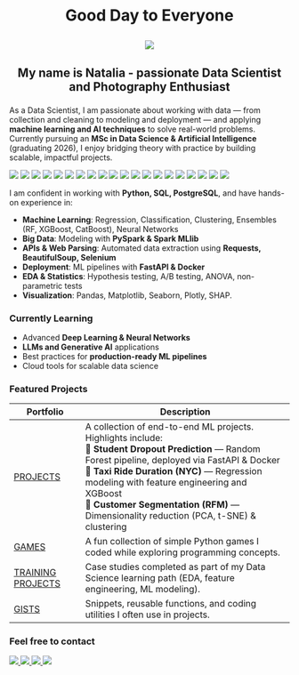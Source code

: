 # <p align="center"> Good Day to Everyone </p>

<center><img src = https://mozartcultures.com/en/wp-content/uploads/2021/04/data-s.jpeg></center>

## <p align="center"> My name is Natalia - passionate Data Scientist and Photography Enthusiast </p>

As a Data Scientist, I am passionate about working with data — from collection and cleaning to modeling and deployment — and applying **machine learning and AI techniques** to solve real-world problems.  
Currently pursuing an **MSc in Data Science & Artificial Intelligence** (graduating 2026), I enjoy bridging theory with practice by building scalable, impactful projects.

<!-- Tech Stack -->
 <!-- Languages & DB -->
  <img src="https://img.shields.io/badge/Python-3776AB?logo=python&logoColor=white" />
  <img src="https://img.shields.io/badge/SQL-336791" />
  <img src="https://img.shields.io/badge/PostgreSQL-4169E1?logo=postgresql&logoColor=white" />

  <!-- ML / Data -->
  <img src="https://img.shields.io/badge/scikit--learn-F7931E?logo=scikitlearn&logoColor=white" />
  <img src="https://img.shields.io/badge/pandas-150458?logo=pandas&logoColor=white" />
  <img src="https://img.shields.io/badge/NumPy-013243?logo=numpy&logoColor=white" />
  <img src="https://img.shields.io/badge/Matplotlib-11557C?logo=matplotlib&logoColor=white" />
  <img src="https://img.shields.io/badge/Plotly-3F4F75?logo=plotly&logoColor=white" />

  <!-- Big Data -->
  <img src="https://img.shields.io/badge/PySpark-E25A1C?logo=apachespark&logoColor=white" />
  <img src="https://img.shields.io/badge/Spark_MLlib-E25A1C?logo=apachespark&logoColor=white" />

  <!-- APIs & Parsing -->
  <img src="https://img.shields.io/badge/Requests-000000?logo=requests&logoColor=white" />
  <img src="https://img.shields.io/badge/BeautifulSoup-181717" />
  <img src="https://img.shields.io/badge/Selenium-43B02A?logo=selenium&logoColor=white" />

  <!-- Deployment & Tools -->
  <img src="https://img.shields.io/badge/FastAPI-009688?logo=fastapi&logoColor=white" />
  <img src="https://img.shields.io/badge/Docker-2496ED?logo=docker&logoColor=white" />
  <img src="https://img.shields.io/badge/Jupyter-F37626?logo=jupyter&logoColor=white" />
  <img src="https://img.shields.io/badge/Git-F05032?logo=git&logoColor=white" />
  <img src="https://img.shields.io/badge/GitHub-181717?logo=github&logoColor=white" />
  <img src="https://img.shields.io/badge/VS%20Code-007ACC?logo=visualstudiocode&logoColor=white" />
  <img src="https://img.shields.io/badge/macOS-000000?logo=apple&logoColor=white" />


I am confident in working with **Python, SQL, PostgreSQL**, and have hands-on experience in:  
- **Machine Learning**: Regression, Classification, Clustering, Ensembles (RF, XGBoost, CatBoost), Neural Networks  
- **Big Data**: Modeling with **PySpark & Spark MLlib**  
- **APIs & Web Parsing**: Automated data extraction using **Requests, BeautifulSoup, Selenium**  
- **Deployment**: ML pipelines with **FastAPI & Docker**  
- **EDA & Statistics**: Hypothesis testing, A/B testing, ANOVA, non-parametric tests  
- **Visualization**: Pandas, Matplotlib, Seaborn, Plotly, SHAP.


### Currently Learning
- Advanced **Deep Learning & Neural Networks**
- **LLMs and Generative AI** applications
- Best practices for **production-ready ML pipelines**
- Cloud tools for scalable data science

### Featured Projects

| Portfolio | Description |
|---|---|
|[PROJECTS](https://github.com/KonovalovaDS/PROJECTS) | A collection of end-to-end ML projects. Highlights include:<br>🔹 **Student Dropout Prediction** — Random Forest pipeline, deployed via FastAPI & Docker<br>🔹 **Taxi Ride Duration (NYC)** — Regression modeling with feature engineering and XGBoost<br>🔹 **Customer Segmentation (RFM)** — Dimensionality reduction (PCA, t-SNE) & clustering|
|[GAMES](https://github.com/KonovalovaDS/GAMES) | A fun collection of simple Python games I coded while exploring programming concepts.|
|[TRAINING PROJECTS](https://github.com/KonovalovaDS/TRAINING_PROJECTS) | Case studies completed as part of my Data Science learning path (EDA, feature engineering, ML modeling).|
|[GISTS](https://gist.github.com/KonovalovaDS) | Snippets, reusable functions, and coding utilities I often use in projects.|

### Feel free to contact 

<!-- Contact -->
  <a href="mailto:natalia_konovalova@icloud.com">
    <img src="https://img.shields.io/badge/Email-D14836?logo=gmail&logoColor=white" />
  </a>
  <a href="https://www.linkedin.com/in/nataliadatascience/">
    <img src="https://img.shields.io/badge/LinkedIn-0A66C2?logo=linkedin&logoColor=white" />
  </a>
  <a href="https://www.kaggle.com/nataliamantyk">
    <img src="https://img.shields.io/badge/Kaggle-20BEFF?logo=kaggle&logoColor=white" />
  </a>
  <a href="https://t.me/KonovalovaDS">
    <img src="https://img.shields.io/badge/Telegram-26A5E4?logo=telegram&logoColor=white" />
  </a>

